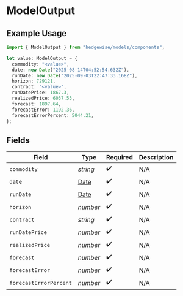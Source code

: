 # ModelOutput

## Example Usage

```typescript
import { ModelOutput } from "hedgewise/models/components";

let value: ModelOutput = {
  commodity: "<value>",
  date: new Date("2025-08-14T04:52:54.632Z"),
  runDate: new Date("2025-09-03T22:47:33.168Z"),
  horizon: 729121,
  contract: "<value>",
  runDatePrice: 1867.3,
  realizedPrice: 6037.53,
  forecast: 1897.64,
  forecastError: 1192.36,
  forecastErrorPercent: 5044.21,
};
```

## Fields

| Field                                                                                         | Type                                                                                          | Required                                                                                      | Description                                                                                   |
| --------------------------------------------------------------------------------------------- | --------------------------------------------------------------------------------------------- | --------------------------------------------------------------------------------------------- | --------------------------------------------------------------------------------------------- |
| `commodity`                                                                                   | *string*                                                                                      | :heavy_check_mark:                                                                            | N/A                                                                                           |
| `date`                                                                                        | [Date](https://developer.mozilla.org/en-US/docs/Web/JavaScript/Reference/Global_Objects/Date) | :heavy_check_mark:                                                                            | N/A                                                                                           |
| `runDate`                                                                                     | [Date](https://developer.mozilla.org/en-US/docs/Web/JavaScript/Reference/Global_Objects/Date) | :heavy_check_mark:                                                                            | N/A                                                                                           |
| `horizon`                                                                                     | *number*                                                                                      | :heavy_check_mark:                                                                            | N/A                                                                                           |
| `contract`                                                                                    | *string*                                                                                      | :heavy_check_mark:                                                                            | N/A                                                                                           |
| `runDatePrice`                                                                                | *number*                                                                                      | :heavy_check_mark:                                                                            | N/A                                                                                           |
| `realizedPrice`                                                                               | *number*                                                                                      | :heavy_check_mark:                                                                            | N/A                                                                                           |
| `forecast`                                                                                    | *number*                                                                                      | :heavy_check_mark:                                                                            | N/A                                                                                           |
| `forecastError`                                                                               | *number*                                                                                      | :heavy_check_mark:                                                                            | N/A                                                                                           |
| `forecastErrorPercent`                                                                        | *number*                                                                                      | :heavy_check_mark:                                                                            | N/A                                                                                           |